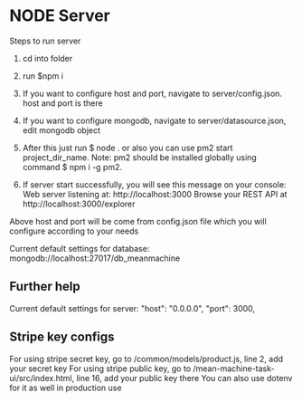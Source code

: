 # NODE Server

Steps to run server

1. cd into folder

2. run $npm i

3. If you want to configure host and port, navigate to server/config.json. host and port is there

4. If you want to configure mongodb, navigate to server/datasource.json, edit mongodb object

5. After this just run $ node . or also you can use pm2 start project_dir_name. Note: pm2 should be installed globally using command $ npm i -g pm2.

6. If server start successfully, you will see this message on your console:
Web server listening at: http://localhost:3000
Browse your REST API at http://localhost:3000/explorer

Above host and port will be come from config.json file which you will configure according to your needs

Current default settings for database:
mongodb://localhost:27017/db_meanmachine

## Further help

Current default settings for server:
"host": "0.0.0.0",
"port": 3000,

## Stripe key configs

For using stripe secret key, go to /common/models/product.js, line 2, add your secret key
For using stripe public key, go to /mean-machine-task-ui/src/index.html, line 16, add your public key there
You can also use dotenv for it as well in production use
